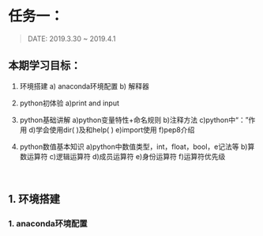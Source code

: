 # 任务一：

> DATE: 2019.3.30 ~ 2019.4.1

## 本期学习目标：

1. 环境搭建
    a) anaconda环境配置
    b) 解释器
2. python初体验
    a)print and input
3. python基础讲解
    a)python变量特性+命名规则
    b)注释方法
    c)python中“：”作用
    d)学会使用dir( )及和help( )
    e)import使用
    f)pep8介绍
4. python数值基本知识
    a)python中数值类型，int，float，bool，e记法等
    b)算数运算符
    c)逻辑运算符
    d)成员运算符
    e)身份运算符
    f)运算符优先级
    
    <br/>
    
## 1.  环境搭建

### 1. anaconda环境配置
